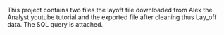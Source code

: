 This project contains two files the layoff file downloaded from Alex the Analyst youtube tutorial and the exported file after cleaning  thus Lay_off data.
The SQL query is attached.
